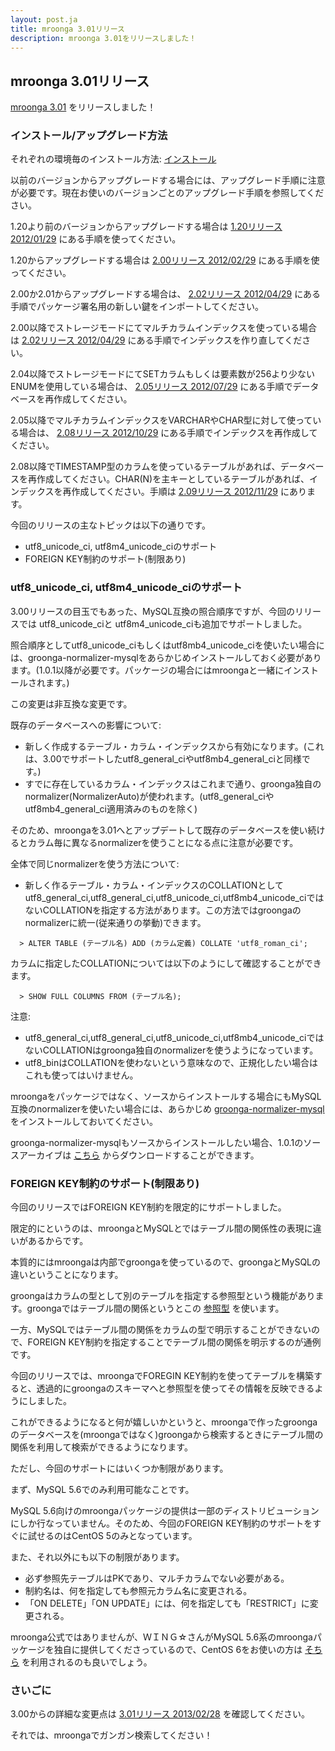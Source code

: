 ```yaml
---
layout: post.ja
title: mroonga 3.01リリース
description: mroonga 3.01をリリースしました！
---
```


mroonga 3.01リリース
--------------------

[mroonga 3.01](/ja/docs/news.html#release-3-01) をリリースしました！

### インストール/アップグレード方法

それぞれの環境毎のインストール方法:
[インストール](/ja/docs/install.html)

以前のバージョンからアップグレードする場合には、アップグレード手順に注意が必要です。現在お使いのバージョンごとのアップグレード手順を参照してください。

1.20より前のバージョンからアップグレードする場合は [1.20リリース 2012/01/29](/ja/docs/news.html#release-1-20)
にある手順を使ってください。

1.20からアップグレードする場合は [2.00リリース 2012/02/29](/ja/docs/news.html#release-2-00)
にある手順を使ってください。

2.00か2.01からアップグレードする場合は、 [2.02リリース 2012/04/29](/ja/docs/news.html#release-2-02)
にある手順でパッケージ署名用の新しい鍵をインポートしてください。

2.00以降でストレージモードにてマルチカラムインデックスを使っている場合は
[2.02リリース 2012/04/29](/ja/docs/news.html#release-2-03)
にある手順でインデックスを作り直してください。

2.04以降でストレージモードにてSETカラムもしくは要素数が256より少ないENUMを使用している場合は、
[2.05リリース 2012/07/29](/ja/docs/news.html#release-2-05)
にある手順でデータベースを再作成してください。

2.05以降でマルチカラムインデックスをVARCHARやCHAR型に対して使っている場合は、
[2.08リリース 2012/10/29](/ja/docs/news.html#release-2-08)
にある手順でインデックスを再作成してください。

2.08以降でTIMESTAMP型のカラムを使っているテーブルがあれば、データベースを再作成してください。CHAR(N)を主キーとしているテーブルがあれば、インデックスを再作成してください。手順は
[2.09リリース 2012/11/29](/ja/docs/news.html#release-2-09) にあります。

今回のリリースの主なトピックは以下の通りです。

-   utf8_unicode_ci, utf8m4_unicode_ciのサポート
-   FOREIGN KEY制約のサポート(制限あり)

### utf8_unicode_ci, utf8m4_unicode_ciのサポート

3.00リリースの目玉でもあった、MySQL互換の照合順序ですが、今回のリリースでは
utf8_unicode_ciと utf8m4_unicode_ciも追加でサポートしました。

照合順序としてutf8_unicode_ciもしくはutf8mb4_unicode_ciを使いたい場合には、groonga-normalizer-mysqlをあらかじめインストールしておく必要があります。(1.0.1以降が必要です。パッケージの場合にはmroongaと一緒にインストールされます。)

この変更は非互換な変更です。

既存のデータベースへの影響について:

-   新しく作成するテーブル・カラム・インデックスから有効になります。(これは、3.00でサポートしたutf8_general_ciやutf8mb4_general_ciと同様です。)
-   すでに存在しているカラム・インデックスはこれまで通り、groonga独自のnormalizer(NormalizerAuto)が使われます。(utf8_general_ciやutf8mb4_general_ci適用済みのものを除く)

そのため、mroongaを3.01へとアップデートして既存のデータベースを使い続けるとカラム毎に異なるnormalizerを使うことになる点に注意が必要です。

全体で同じnormalizerを使う方法について:

-   新しく作るテーブル・カラム・インデックスのCOLLATIONとしてutf8_general_ci,utf8_general_ci,utf8_unicode_ci,utf8mb4_unicode_ciではないCOLLATIONを指定する方法があります。この方法ではgroongaのnormalizerに統一(従来通りの挙動)できます。

<!-- -->

      > ALTER TABLE (テーブル名) ADD (カラム定義) COLLATE 'utf8_roman_ci';

カラムに指定したCOLLATIONについては以下のようにして確認することができます。

      > SHOW FULL COLUMNS FROM (テーブル名);  

注意:

-   utf8_general_ci,utf8_general_ci,utf8_unicode_ci,utf8mb4_unicode_ciではないCOLLATIONはgroonga独自のnormalizerを使うようになっています。
-   utf8_binはCOLLATIONを使わないという意味なので、正規化したい場合はこれも使ってはいけません。

mroongaをパッケージではなく、ソースからインストールする場合にもMySQL互換のnormalizerを使いたい場合には、あらかじめ
[groonga-normalizer-mysql](https://github.com/groonga/groonga-normalizer-mysql)
をインストールしておいてください。

groonga-normalizer-mysqlもソースからインストールしたい場合、1.0.1のソースアーカイブは
[こちら](http://packages.groonga.org/source/groonga-normalizer-mysql/)
からダウンロードすることができます。

### FOREIGN KEY制約のサポート(制限あり)

今回のリリースではFOREIGN KEY制約を限定的にサポートしました。

限定的にというのは、mroongaとMySQLとではテーブル間の関係性の表現に違いがあるからです。

本質的にはmroongaは内部でgroongaを使っているので、groongaとMySQLの違いということになります。

groongaはカラムの型として別のテーブルを指定する参照型という機能があります。groongaではテーブル間の関係というとこの
[参照型](http://groonga.org/ja/docs/tutorial/data.html#reference-types)
を使います。

一方、MySQLではテーブル間の関係をカラムの型で明示することができないので、FOREIGN
KEY制約を指定することでテーブル間の関係を明示するのが通例です。

今回のリリースでは、mroongaでFOREGIN
KEY制約を使ってテーブルを構築すると、透過的にgroongaのスキーマへと参照型を使ってその情報を反映できるようにしました。

これができるようになると何が嬉しいかというと、mroongaで作ったgroongaのデータベースを(mroongaではなく)groongaから検索するときにテーブル間の関係を利用して検索ができるようになります。

ただし、今回のサポートにはいくつか制限があります。

まず、MySQL 5.6でのみ利用可能なことです。

MySQL
5.6向けのmroongaパッケージの提供は一部のディストリビューションにしか行なっていません。そのため、今回のFOREIGN
KEY制約のサポートをすぐに試せるのはCentOS 5のみとなっています。

また、それ以外にも以下の制限があります。

-   必ず参照先テーブルはPKであり、マルチカラムでない必要がある。
-   制約名は、何を指定しても参照元カラム名に変更される。
-   「ON DELETE」「ON
    UPDATE」には、何を指定しても「RESTRICT」に変更される。

mroonga公式ではありませんが、ＷＩＮＧ☆さんがMySQL
5.6系のmroongaパッケージを独自に提供してくださっているので、CentOS
6をお使いの方は [そちら](http://sourceforge.jp/projects/wing-repo/)
を利用されるのも良いでしょう。

### さいごに

3.00からの詳細な変更点は [3.01リリース 2013/02/28](/ja/docs/news.html#release-3-01) を確認してください。

それでは、mroongaでガンガン検索してください！
